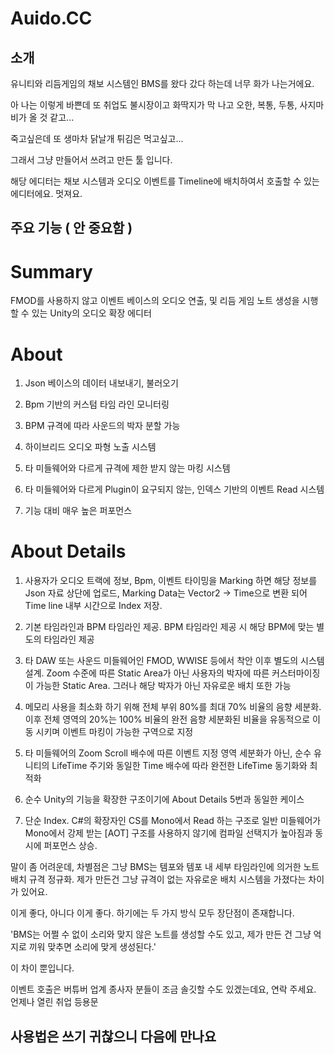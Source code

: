 # Auido.CC 

## 소개
유니티와 리듬게임의 채보 시스템인 BMS를 왔다 갔다 하는데 너무 화가 나는거에요. 

아 나는 이렇게 바쁜데 또 취업도 불시장이고 화딱지가 막 나고 오한, 복통, 두통, 사지마비가 올 것 같고...

죽고싶은데 또 생마차 닭날개 튀김은 먹고싶고... 

그래서 그냥 만들어서 쓰려고 만든 툴 입니다. 

해당 에디터는 채보 시스템과 오디오 이벤트를 Timeline에 배치하여서 호출할 수 있는 에디터에요. 멋져요.  


## 주요 기능 ( 안 중요함 )


# Summary

FMOD를 사용하지 않고 이벤트 베이스의 오디오 연출, 및 리듬 게임 노트 생성을 시행할 수 있는 
Unity의 오디오 확장 에디터

# About

1. Json 베이스의 데이터 내보내기, 불러오기

2. Bpm 기반의 커스텀 타임 라인 모니터링 

3. BPM 규격에 따라 사운드의 박자 분할 가능 

4. 하이브리드 오디오 파형 노출 시스템 

5. 타 미들웨어와 다르게 규격에 제한 받지 않는 마킹 시스템

6. 타 미들웨어와 다르게 Plugin이 요구되지 않는, 인덱스 기반의 이벤트 Read 시스템

7. 기능 대비 매우 높은 퍼포먼스

# About Details

1. 사용자가 오디오 트랙에 정보, Bpm, 이벤트 타이밍을 Marking 하면 해당 정보를 Json 자료 상단에 업로드, Marking Data는 Vector2 → Time으로 변환 되어 Time line 내부 시간으로 Index 저장.

2. 기본 타임라인과 BPM 타임라인 제공. BPM 타임라인 제공 시 해당 BPM에 맞는 별도의 타임라인 제공

3. 타 DAW 또는 사운드 미들웨어인 FMOD, WWISE 등에서 착안 이후 별도의 시스템 설계. 
Zoom 수준에 따른 Static Area가 아닌 사용자의 박자에 따른 커스터마이징이 가능한 Static Area.
그러나 해당 박자가 아닌 자유로운 배치 또한 가능

4. 메모리 사용을 최소화 하기 위해 전체 부위 80%를 최대 70% 비율의 음향 세분화. 
이후 전체 영역의 20%는 100% 비율의 완전 음향 세분화된 비율을 유동적으로 이동 시키며 
이벤트 마킹이 가능한 구역으로 지정

5. 타 미들웨어의 Zoom Scroll 배수에 따른 이벤트 지정 영역 세분화가 아닌, 
순수 유니티의 LifeTime 주기와 동일한 Time 배수에 따라 완전한 LifeTime 동기화와 최적화

6. 순수 Unity의 기능을 확장한 구조이기에 About Details 5번과 동일한 케이스

7. 단순 Index. C#의 확장자인 CS를 Mono에서 Read 하는 구조로 일반 미들웨어가 Mono에서 
강제 받는 [AOT] 구조를 사용하지 않기에 컴파일 선택지가 높아짐과 동시에 퍼포먼스 상승.

말이 좀 어려운데, 차별점은 그냥 BMS는 템포와 템포 내 세부 타임라인에 의거한 노트 배치 규격 정규화. 제가 만든건 그냥 규격이 없는 자유로운 배치 시스템을 가졌다는 차이가 있어요.   

이게 좋다, 아니다 이게 좋다. 하기에는 두 가지 방식 모두 장단점이 존재합니다. 

'BMS는 어쩔 수 없이 소리와 맞지 않은 노트를 생성할 수도 있고, 제가 만든 건 그냥 억지로 끼워 맞추면 소리에 맞게 생성된다.' 

이 차이 뿐입니다. 

이벤트 호출은 버튜버 업계 종사자 분들이 조금 솔깃할 수도 있겠는데요, 연락 주세요. 언제나 열린 취업 등용문  

## 사용법은 쓰기 귀찮으니 다음에 만나요 
